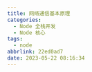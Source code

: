```yaml
---
title: 网络通信基本原理
categories:
  - Node 全栈开发
  - Node 核心
tags:
  - node
abbrlink: 22ed0ad7
date: 2023-05-22 08:16:34
---
```

